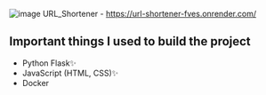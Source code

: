 ![image](https://github.com/TatoSoselia/URL_Shortener/assets/99100169/a686466a-f17e-4f23-8c82-a7f126dfc177)
URL_Shortener - https://url-shortener-fves.onrender.com/
## Important things I used to build the project
- Python Flask✨
- JavaScript (HTML, CSS)✨
- Docker

